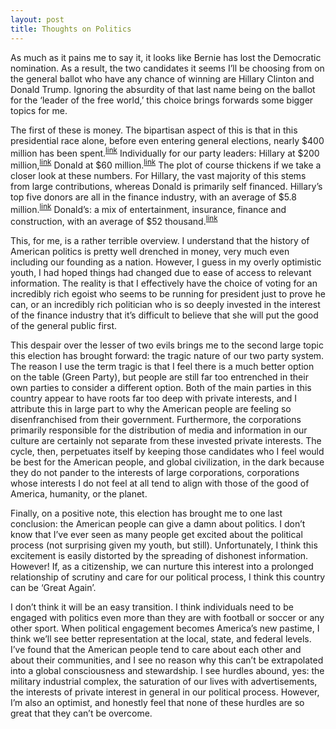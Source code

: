 ```yaml
--- 
layout: post
title: Thoughts on Politics
--- 
```


As much as it pains me to say it, it looks like Bernie has lost the Democratic nomination. As a result, the two candidates it seems I’ll be choosing from on the general ballot who have any chance of winning are Hillary Clinton and Donald Trump. Ignoring the absurdity of that last name being on the ballot for the ‘leader of the free world,’ this choice brings forwards some bigger topics for me.

The first of these is money. The bipartisan aspect of this is that in this presidential race alone, before even entering general elections, nearly $400 million has been spent.<sup><a href="https://www.opensecrets.org/overview/" target="_blank">link</a></sup> Individually for our party leaders: Hillary at $200 million,<sup><a href="https://www.opensecrets.org/pres16/candidate.php?id=N00000019" target="_blank">link</a></sup> Donald at $60 million.<sup><a href="https://www.opensecrets.org/pres16/candidate.php?cycle=2016&amp;id=N00023864&amp;type=f" target="_blank">link</a></sup> The plot of course thickens if we take a closer look at these numbers. For Hillary, the vast majority of this stems from large contributions, whereas Donald is primarily self financed. Hillary’s top five donors are all in the finance industry, with an average of $5.8 million.<sup><a href="https://www.opensecrets.org/pres16/contrib.php?cycle=2016&amp;id=N00000019&amp;type=f" target="_blank">link</a></sup> Donald’s: a mix of entertainment, insurance, finance and construction, with an average of $52 thousand.<sup><a href="https://www.opensecrets.org/pres16/contrib.php?cycle=2016&amp;id=N00023864&amp;type=f" target="_blank">link</a></sup>

This, for me, is a rather terrible overview. I understand that the history of American politics is pretty well drenched in money, very much even including our founding as a nation. However, I guess in my overly optimistic youth, I had hoped things had changed due to ease of access to relevant information. The reality is that I effectively have the choice of voting for an incredibly rich egoist who seems to be running for president just to prove he can, or an incredibly rich politician who is so deeply invested in the interest of the finance industry that it’s difficult to believe that she will put the good of the general public first.

This despair over the lesser of two evils brings me to the second large topic this election has brought forward: the tragic nature of our two party system. The reason I use the term tragic is that I feel there is a much better option on the table (Green Party), but people are still far too entrenched in their own parties to consider a different option. Both of the main parties in this country appear to have roots far too deep with private interests, and I attribute this in large part to why the American people are feeling so disenfranchised from their government. Furthermore, the corporations primarily responsible for the distribution of media and information in our culture are certainly not separate from these invested private interests. The cycle, then, perpetuates itself by keeping those candidates who I feel would be best for the American people, and global civilization, in the dark because they do not pander to the interests of large corporations, corporations whose interests I do not feel at all tend to align with those of the good of America, humanity, or the planet.

Finally, on a positive note, this election has brought me to one last conclusion: the American people can give a damn about politics. I don’t know that I’ve ever seen as many people get excited about the political process (not surprising given my youth, but still). Unfortunately, I think this excitement is easily distorted by the spreading of dishonest information. However! If, as a citizenship, we can nurture this interest into a prolonged relationship of scrutiny and care for our political process, I think this country can be ‘Great Again’.

I don’t think it will be an easy transition. I think individuals need to be engaged with politics even more than they are with football or soccer or any other sport. When political engagement becomes America’s new pastime, I think we’ll see better representation at the local, state, and federal levels. I’ve found that the American people tend to care about each other and about their communities, and I see no reason why this can’t be extrapolated into a global consciousness and stewardship. I see hurdles abound, yes: the military industrial complex, the saturation of our lives with advertisements, the interests of private interest in general in our political process. However, I’m also an optimist, and honestly feel that none of these hurdles are so great that they can’t be overcome.